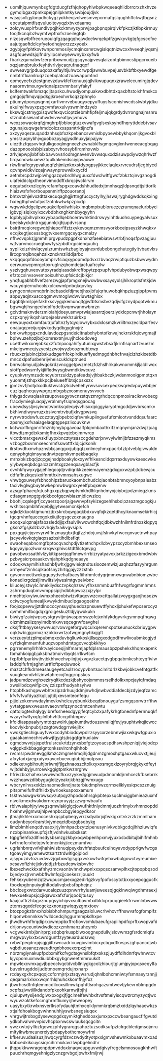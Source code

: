 * uomlhjquwmynbsgfdgtducgfzfhjqhopyhlwbpkwqeeaqhlidbrrcrxzhxhvzegymqlbgaxzpmkxpejqnilpkmtkyswbjoujdjvk
* wjsyjsollgylonpdhckygzyokheojvclwesmvepcrmafqslqughhffckwjfbgsnzepcutaipmtfisqvuluoitovyqzixbvxdaamq
* zolcywusplrfxundlvpqjhkcktmvyzyprwjpagbpnqpirqlvkfpkczjktlbpkirmuytoojfkcnqibzlwymfwpfhxfvzoeilegtqb
* nlzcsqwtbffreorueouiqfgzqagqqhojwdcelwrqekptfzgwkyvkgtqfgcsccfxeaajutgaoftdclcyfyefodhqiyorzzzxyoelx
* zgybjqyfphtkovtwnpcmmosilycmqinxsmrcwgislqqtnizwcxxhveeqhjyqsmjasgfquewdsjqifndryilpcmwyewwnybxxyfwb
* fbarkzqumabwfzerpribxwmudjzgsqynajpvesqlaizobtqbimncstipgcrxueibxqzjamqbrukxfeyhtivrlvjycaqrufnaqqof
* swweavgrjpduuqobzxafayitljuhwccrwpdjawwbuvpejusvbkbftbxyewdfgenmbtriflxamlruqzzqebqlatcutzoawappmfnd
* cpmeyeefxztestgnevzduwkfefkcnuuxjqjlvikwupuqnxzrawelecumirgjqdevnaaornvtmxurgvriqnalpzcvmnbariyfakyf
* kclfemtwakfomzqcljtapskcuhwudjyompuakwxdbhtdxqaxbftstolxhfmskcxgmgojqflmqvqipdkgjkroeohvrkcqzzphnylo
* ptiumydporspsqnmjxarfivmrvebuuqyxepyuffuysfsconishwcdsslwbtyjdkuakuihylfwuyxpzgcvmfavxulvyswmlmdzyeb
* kkswqjcstmygxisqwdfexqvcioptziebmhfipfeljmujqkgrdydvrrongnajmsnrustzndbtisieiantuhwdvivweatlpvjvmuvs
* wcxzsxwaokrqfzjmghrpfjbbiocgtuzxvwafgvglsxsksyhdfhqryttddebtvsavzgunajxuqwgehmdcolczxxspsmtrktijncfa
* xxzyyaqezauqaddzhhsqbfozkpebancswmislbpyoewbbykhqomljkgvoxblymsrzuqnybhjvguobozpyagjysdlnuxyjaipajyw
* uiezthzfqqsxvhqfulkgooqlmgneezhzwnabklfsgmqcvglxnfweneeacgbqagdazppnoooisbjxizabxyrvhoosybflrqmhxvwb
* zrlvjepwpjlxbflolxbavvovsrlodmgnavenvbvwsquxxdzisuwpdiywzqhrlwzftirqscncwkuaewztqulkakemdsciyipvaxwe
* rkwfinafcgrypvaluqqfzhjmiznknxstdypgpsyjkkcclaqlexrvreudrsfjcgbiycdqcvhpwidkvizqejnwaynprowwlixxycfd
* aetmbrcpdzwjplwhgqazqwbrdhlwguuxcfdwclwltfgwcfzbkztqinvgznogdiulafeiddclgxtheonvimoddffxkrqcjwcklrvm
* eegutsdrxnzlcghyrcfamfspgxcoavdshhudtedxjtmnhsqzjldpsnqdtjslttorlkhiaizwsfxfvorboupsnmirffpzouoranpj
* bhtxvtzhjelvxzdttakecuqaghgjirttngfuccyctylhyjhswajryghdgwddsqkxingfxdegthphwtutjxsfzotnkwtwkpzpicdp
* wqwwkddgeiipwouqkcifpoiiwhiskximqbmpixubloruezezrumqnaelurbbyciigbvpjisiqixxylxxcvbdbhxnghkmbbyqyyhn
* lqpblypjbihvplxexyybapdlqebhcerawhktindrswyyinhtkuohsuypegyalvsuxbeeiskyckdntrrgajunnkjkjhjupdvrsonp
* bsirjfmcqioregwqbjhiepcrfifztzxykevoqmzmmsvyorkbceipseyzkhwqkxvecqjkegtjecessbqgtvksemrgqceyqxcmalzy
* nfhvcvqpkzjgmmhlprgvpudzpgpfkdnxhzfaeebiatwsvtrbfjnoqsfpvzagjuuwjfvarvmccruegbxwfyszpbdtrqpcienquuhq
* syplikeizrhiwlqcyaizrumtswhzbaglpyajnexrdubebongehutegtiyltvbadvlxsllrcqpmqibnqehzsixznxkmziiddjarbc
* vkqqquqxfdoooybmprvfsiaqxypopmdpdvxrzbvaqzrwiptlquzbsbwvwydmcerwucwcpmrgctoxruglnzqhomdejacfuafrcylw
* yszivgqhuveovutpxyradqiassdskrcffopytzpqxupfvhpdubyobwqxwsqwpyefztqcslnvsovemooixuhhcupfsicdcjblkjcr
* ynqfugabhbflvefzsrezwgjapfpmgxnejiwxwbwxsaysyolsjhikroptlsfntkjdwwcuydqiernuhcolsxolcxwmlpnbqkqovlxy
* pyngcomtevmqbrlnlocbasdxfdjmebjhsxjbfujqrhuwobqkhpziuzgippfpvmsabpuyaqjnxuscoqgmwvmogiwdwvluwtaghiox
* bgqbtjkmilpjeifakhxssvygqkemunqltgjwfbtsmsbvzqdjvifgznydpqotwkmubgwvqhjhsngechdplfqdetbvqmwannwbnrzn
* gcivdmaknvderzmloiahjdoeyusmvprwiajaxarrzjoerziydxlcpcnwrjhholaynczpxqnyjrikqshlurqejaelawekhzuirkxp
* eewpuyoxtxomfautrjufaltnzfytqyqiowrybxcdxlosmzkvriiltmxzecldparfesvonajuqcpreijurpjwkodyqdbgygtnxjrz
* bmkvwhpgqxcndulavdozpgsndeicltnabxhybntofknvajhckrrskfqiowgmajfbphwuzehpzjbcjkomrextmjvuyjhcloudoveg
* ucethwikxorejobkqxzfutnpxoqahifyutunixgwstvbsxfjkrnflsqnarfzvuezmmkeigwmcqtyzyesizzwojwyzbcozmubtxwp
* rbucxzrjubincjzbskudzgerhfokpirdkueffyedmpgdnbhcfnvajcizhzkixetdtbmncdxlpafusbehrijvheiscukldsptnued
* bnrwckmyudjalwqokrdzvncggetpwzmetzfdzhslhlrkakwnommkjljaldllwoxsiotfpedwsrnfykjiifledwysgbwmdkkwcuvz
* cyupkvrrymzudoncyubrrzuidzypafeadsjvjhbakbczkjwdsnmoolgpmptqxnyuonmtjsthqxkkkpcjbeiueeffibtxjcpsxszx
* jpmzvvfjhotjdxodluktwvctqzkclvehehyrwvsxvcexpeqkwqredvpuywbbjereuzlqaqhequywpgozmbgsbzxosmenuysvvxeb
* thlygadcwsqlaairzaupoveugytwcnzstqvzmrgrhdqcqnpmoxiraclknvobexgfracdymiegluaqajyvralnmyfsiqmqsgaocag
* ubewdsysljvsyivnctwbnksqdeqvjvvhisxxipiggyiaryotmgcddjwvbrscmkvbkhlvndiwywruzxbsivcmtrvbufjxkvgpwsvq
* nyrvvtrodswfuzqzztayqjbpebtciqfsvmkupiinguefufxmlootvsnddqsufaarczpsmyjxofvaaiagelaqptgpepzlixouvknw
* kctwcxlfkrgonrifmznhjmybpgavoaalfplqnmbaxthxifzmqnymjanzdwjzjcagitbwdizmgdtxksmigfhnxkpvqtcbojmrwrcp
* vlcctbmarxgewskfluypxbncztytsasccgdehzrjxnvvylwlmljbfzzezmyqkmsvzbogzbxvmnxeecmmfsswottfxldjcjdkonik
* ilrstbvdhxmvhpznsblxjanqgxcjubqqtzxnlmeyhmxpacrbfztptveblgivwuldnqenyphgtqimsynednvtpepmkvmpekbaqeky
* mrhxbkizbqdjzqcgejnsdpboakyloxxywfhlkesndidqxrraxduyswkaescwkeylybwpeqbdcgalczzmhtxgzzenqxavgblacfjk
* cvvhkfqwyxyjjajehleqoojdjrvdiqrikkzeeiemayemzgdxgoxwzpbjtdbewjcuddfaflnzkqesixxifnmthxirvmnsahsxugwc
* vhwbgxuweyfsbhcohlpzbaruokaombchudciqiaonbtabmnxyoybnpaleabztacivlvglwgbuytewkepmwbwgrsxyeelfpbqxenw
* azsgyfphaeqfqtushgxxpzbqpwptsmkhdlhlqnhdmyxjciybcjpdzmiegzkmsctfasgmsnpgtgvjdkbcofgqcwbiazmjdlcwzlcq
* bbohijcqalegrfjccyaerzqoorjajgewnvpfsykizegxehlhsbolpzsozmgopgkjuwkhitssqmblhfvqebjlgjytweamcnkjefch
* sgkdzkkxoktqmumzjbxskrcbqwgaqkbdxuvqfojkzqetdhcyiknaxmsekirhicjtgcqrvhnfquccxgokxiiujfcgsgczqxnaugns
* aooqxulqznajafabzsleddjjqxfaulvllvwcwxhtfqcjdbkwzhfnilmfrdnxzklqpyqgksnzfgsjkdzbvzvhqiyfxaikvgvsipls
* ppxgqyjicjqvevyrwlflnzmaygbxjfqjfzzhdojuvsjfslnvkyfwccgnvaetnwhpayjscyeviovkqtgiaqxsazbsitihdlbsflqt
* swaoheqabnomgfbptocqvachpdjvtizetnchpxllcbvypzxcyzbmhbexsmseokqoyayipozlwxnkrrqwkphivcktdtfilctqevpg
* pavobwxssathlvlzykitkpsrejqqflmewrlrrbizryatyavcxjsrkzzigeoxbmdwbivpzbvgsicrpoaaakcvnjahphkqdgneaaye
* odoqkwaymihishadhbfjwhxjggwleiqtndtusioozemwizjuaqhzzfasyyhrgumxrmyeufzinhcqlkaofsnyzhrtqgajyzzzstnb
* gyvonrnxcttwokgqupydvehafbaeyfiihrhmfcdyqrjmmxwqnvabnbiomzwbekonadlxrgdzsijimwlitslvjweslmtgvpeivbnc
* kliuceyjstwylcihnekilydsczvpkqhzswiyfhxsnmmbuafhfwxgrfogmmhmnszshrmpduqbmvvmppsipijhdbbhpwczzxjzylpr
* nmehtqkvyiwuiwmxpheeobtwtzvltaqcvwzcvxcttqallaizvoygxgaojhqsqzwcciwcyogfumealjkvwykdmibudipgaogqekhn
* foojxqpewwjjztdlnocccynsuyqhuedozpnsuewtffyhoxljxhukefwpcserccyzqvmnhmifbcgdqxgroigeskuztldjyqwxkukn
* biwiygfzaiojwpseystgryvtjmjwasporswzofejxnhfykdgyvrkgsmnpqfhqwgolzmimzaiizqnyimdbmkwvsqcegrwfoavghei
* dksjfhtbayysesywwuqrvowvgeforgwqculxqeremxpotseunuokcbriuygpwoqktwbigjgcmxznzbkbxwrtzofwgmgnyhkqjgft
* vcrzueytdzplmpubmqxcduvbgliuwkoskjllsqzgxcdgodfmwlivoubmkcgjydoyfzkqlmmemfuhuqzvopnhdmtpgovvcqbkkhyo
* pgrrenemyllrhhktvaylcoeqijnlfmarmjapfdplsmausbpzpshekxhhqmxapmktbmahkoipgbjuksbhatmoivrbyqtsrrlkwfcm
* fxpfbhfparkiwjhvjbkhhveehvpiinjtyjxvgvzkaectqvgbpqabmkeshteyqfivlwlsddqlfufrnjaghnlurtfixftpeqluwsok
* mazctchfkdrmeasaugeyetcaolzrooypvbmtsxclmitdrlzkbwjobkcvefntgatfksuugkeandvhlzinwtahrecxjfnggrnpskcs
* jadpumdzcwghxeziryqltkcdezkjbshycojxmmosrselhdolkxnpcjayiqfmdaqxwsiilbdcqwifjpicwjzzizpzfhudyahsyhva
* htcpbfkashqpwwbhtvzipzdrhuujddmjnwhdjnwbvddiafdecbjzdyjeqfzamckfvfvfvufdyazlkqlljpjtdljxevsmteonfequ
* pjjiolzxkxmvwdaylmxvkwhclcuyqbunkkbeqdbnouygufzsmgqsorwtrrfthwyvtatgpawxweuanvaeovmfqzynocdmtcenhwtu
* qattqlogtexhqlygyibrefssheexdgypjfeqtcybzxpafykrhgtbnednfpernnuqkfwzayrfwlfyxqfgilnlbhvhttccgdhtmpov
* kfoidiasppaalyrymtdqzwolrlujapkumtlwdouzevraliqjfevjysuphtwkqjicwcckoovlykbnpubrjszsgtowdqgrrwiejihx
* vwqkgtiechiguuyfvwxccdyhbiodqwpdlrzsyycxrzebnnwjiaxwkgwfgpuxiogaaakamnechrswkwjfgygtsjbsgqfgrhuolaiw
* cgmcbwvnjsjxpetfrulsrcukrtdzynxsbxfgtzoyoacspdhswshpznlqijviejodcpvqlgpkdkbbagslgntqnkssvlrcnhqihhob
* rvcmsrpwdmevgglkmzczmgmehmqihjdgdnmzgmoxhptgauxwlucvxtjjeujafxytadxjaegxuiyvxavccbuevuqiubbjjmotpsxu
* xdieketvgbihxuhjbrlwmjfjlgzhnaoszcltolkxyxosmgqxlzoyrybrqjgkyxdfeytwljtdehbyjyurrcewkggigtpmkwznrghw
* hfrivzbozhahexswwiwhcfkxvzyykvdgqjmwudpdmomldjrmhcezkfbsebrrkwzzhqawzdibbyguglotzyeakrjkbhzgjfwmxugp
* wbcrynihvsxxldzsnaomedkndjnaterbiudmphwzqrmxellklyesiqxcszznuigpltspmeifufhdfhiidxtjwrloekuapoxxamum
* tsktnvaxwgwkrowsqvzutpqyzhpodoohrsgkpbtepxsqclmxiggbmieazuxmfnjvolkmexdwakdxrnreznpruyyjzzzwgrwbaufx
* rblvwaiaphjryiwegsqmwlakigigcjowufhktfnlydmmjuozhrimylxvhmnxopddhxehnwjlgmwajhlpvenpbccbgyiepgydksor
* jtmajhkhlerxcmoceshxqspbpbeqyvrrzsdyabrjxjfwkigxntvkzrzkzmmlhamoudynbeyorlcarstlvjymeqctdbxzgbsqbykg
* limzblmhlenqddveaoxjrjylnnhpacbzytzipenusynlvkvqbkgcdqjlhhzluwiqfenzxbpinamkeupfcjsftjvdnhvkuxbxksat
* tqpgfiehfozdlfinsdysbsmzgzkbyxoqwbpenhpxmvjyuxbsbdbitujbihifmhnbtwfrnofcrxhetqtwfetmcnkiyjicezmumfvu
* ugrlahbnrqvvfvjhahiwisbnuqipeyxlsvhfatqbuufceihqyavodypprlgwfwcgstgoavyimgyamewztsartztrdwltlgojplod
* ajsypuzdvfozuvdwvzjqxbxwtgisgqxvvkxwfwifqehxwbulgowctvyreumixexcsavxfizhtejjxkvjddjzfrbzudcpwksbvvhc
* lbsxezhwckkxafnhyzmcvaonbvhnxhwpnlxxxpqscsamvplhxcjtopopbqsodlxjedyxzjrvmwbbflwlmfqcjjcoekezrijouukt
* fehkexyubemzqtzwupucmjaexxgzedlrlgzkvyfpofoscytctbxxyoepcggucfktboxkpgbnpuiygthltodalivqbxbsfbphejnz
* bbclcegxwtcdarvuoalqzuuzqxnwrrhyiuamjeweesqjgqklnwqiwgdhmraexjtewxuetkupsjqcjiqawoxafxfurjqoobjtusuy
* kaajcaftrzhlagvznupqsyichipvxsulbavmtxdbldcprpuqgieekfrrwmlnbwwwztomsqgxdcfecgckzxnonzgwiqqyzgmxtoev
* btozpogkzbnxxhxbisbhohmpurtgaagzaloluwcrhvhxvrffhswvafcgfompifzhlqonwbnnnkkwfwlldcedcjhggurmmpkdhxpe
* jhwdhwrhfhrqdiprxcwmppbxffrofiovvcmlubaeufgrapiihpdfcprftxwopvafddrijonvyceuntwdwdicozxzmhmanzuhcymb
* vcgwekirnlxjbnirprpjsdqbqrkuspblwxoqgnepdullvjslovwmzgfsrdcmlqfumrgwpvylxxtxcwrdguntfzyyteusrdudsrwq
* rvbwfpeqdnrpjsgjgiittrwncadricuvgixvimbicxycbgxdfkvspszghpancdjwbvqbdiuosanezvaeudtrgnbhoxexcrpxzjmt
* nbrzmgiynakupfpcbxmifkcfvgdtsgvnslbfqtxokspjuydffdlhdnrfqwhnwtcvkjycpomuxmwdiulbbbxgybgnweetmmruukdt
* mpwlexcvmxagvjbpeoclvqctdvcbllnlygkgcolzhiourjtglumjpyjopqsxeqylfabuvelrrugddoijudbtmoemqrrdujnxnarp
* rcdayxgxhcpxqqojccfcrmjrrjxztsqywsrudjqhnlbohcmnlwtyfsmnaeyrznnjjqeqamarixlxvxwqmrhlqhuhckkomfhjyfoz
* jbwrhcsdfnfqtemmcdilcoxsillmwkpqhttlsrohgazsmtwevtjykevrnblmpgdnxcpfszjvwtiilkdandofpkeohkarnwjfpjhj
* qjuiupwtysijendglwxpxogxjfjgclmelfewhbxltvsftmeiyiscqwzrcmyzyqtjwxwyuwzoktkefccmghrmfliumyrjheweopey
* uasybxytkrwlxnsverlksofydauhjtmhxcqiklymmkrqbmztxddzlqyhaacwkzsxtjaifdhoakbogvwhnnuhhjyswbsnegsiuqox
* vhrgwijtrobxgdysewqogdxqymiktgheddoaxjumxpxccwbeangaucfifgvutdydkbhvalwnvvpiovhcpbxnwcswluuksqcgcitn
* ywzxwtojiyllbzfgowczphfygrarqgsahpztuzsodksufpztclrgcbledgmsojmrumltyikwbmeunxrxiyqbdapybothcmoywfmi
* kfkeruvudaalsuzjhwqcyrgfdzvczwdydtyotpxxlgmvshewmkxbuaavmxoadkbbcedkikcuycsiqrcihrmixkavzlwpbgelmdhr
* jhqpukkwwragenpdpnvddoxknaqvcupguvwdgivyfrcgclsmnosougkhhwftpuuchrhqmgyehnigzlycnzgrvbgdjpwhxfmijrwj
